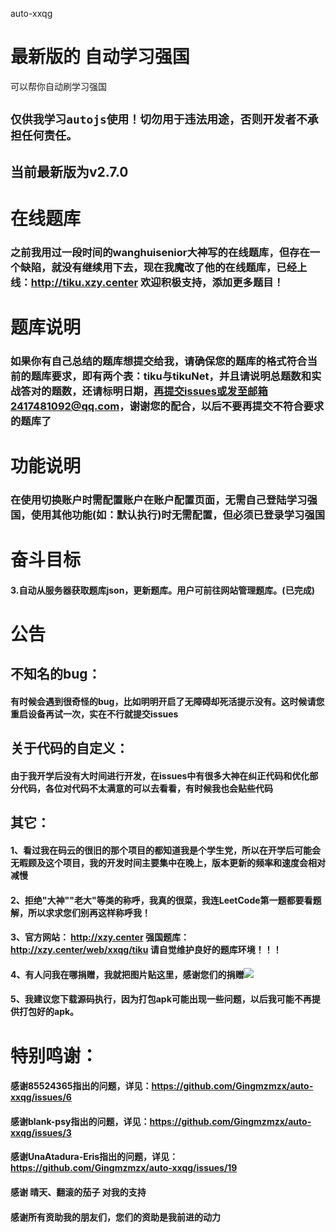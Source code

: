 auto-xxqg
# 最新版的 自动学习强国 
可以帮你自动刷学习强国
## `仅供我学习autojs使用！切勿用于违法用途，否则开发者不承担任何责任。`
## 当前最新版为v2.7.0

# 在线题库
### 之前我用过一段时间的wanghuisenior大神写的在线题库，但存在一个缺陷，就没有继续用下去，现在我魔改了他的在线题库，已经上线：http://tiku.xzy.center 欢迎积极支持，添加更多题目！

# 题库说明
### 如果你有自己总结的题库想提交给我，请确保您的题库的格式符合当前的题库要求，即有两个表：tiku与tikuNet，并且请说明总题数和实战答对的题数，还请标明日期，再提交issues或发至邮箱2417481092@qq.com，谢谢您的配合，以后不要再提交不符合要求的题库了

# 功能说明
### 在使用切换账户时需配置账户在账户配置页面，无需自己登陆学习强国，使用其他功能(如：默认执行)时无需配置，但必须已登录学习强国

# 奋斗目标
#### 3.自动从服务器获取题库json，更新题库。用户可前往网站管理题库。(已完成)

# 公告

## 不知名的bug：
#### 有时候会遇到很奇怪的bug，比如明明开启了无障碍却死活提示没有。这时候请您重启设备再试一次，实在不行就提交issues

## 关于代码的自定义：
#### 由于我开学后没有大时间进行开发，在issues中有很多大神在纠正代码和优化部分代码，各位对代码不太满意的可以去看看，有时候我也会贴些代码

## 其它：
#### 1、看过我在码云的很旧的那个项目的都知道我是个学生党，所以在开学后可能会无暇顾及这个项目，我的开发时间主要集中在晚上，版本更新的频率和速度会相对减慢
#### 2、拒绝"大神""老大"等类的称呼，我真的很菜，我连LeetCode第一题都要看题解，所以求求您们别再这样称呼我！
#### 3、官方网站： http://xzy.center 强国题库：http://xzy.center/web/xxqg/tiku 请自觉维护良好的题库环境！！！
#### 4、有人问我在哪捐赠，我就把图片贴这里，感谢您们的捐赠![](http://xzy.center/pic/fullsizerender(2).jpg)
#### 5、我建议您下载源码执行，因为打包apk可能出现一些问题，以后我可能不再提供打包好的apk。

# 特别鸣谢：
#### 感谢85524365指出的问题，详见：https://github.com/Gingmzmzx/auto-xxqg/issues/6
#### 感谢blank-psy指出的问题，详见：https://github.com/Gingmzmzx/auto-xxqg/issues/3
#### 感谢UnaAtadura-Eris指出的问题，详见：https://github.com/Gingmzmzx/auto-xxqg/issues/19
#### 感谢 晴天、翻滚的茄子 对我的支持
#### 感谢所有资助我的朋友们，您们的资助是我前进的动力
